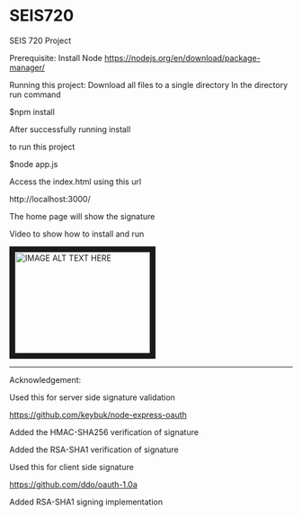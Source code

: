 # SEIS720
SEIS 720 Project

Prerequisite:
Install Node https://nodejs.org/en/download/package-manager/

Running this project:
Download all files to a single directory 
In the directory run command

$npm install

After successfully running install

to run this project


$node app.js


Access the index.html using this url


http://localhost:3000/


The home page will show the signature

Video to show how to install and run

<a href="http://www.youtube.com/watch?feature=player_embedded&v=0lXqHLTQmR0
" target="_blank"><img src="http://img.youtube.com/vi/0lXqHLTQmR0/0.jpg" 
alt="IMAGE ALT TEXT HERE" width="240" height="180" border="10" /></a>

---
Acknowledgement:

Used this for server side signature validation

https://github.com/keybuk/node-express-oauth

Added the HMAC-SHA256 verification of signature

Added the RSA-SHA1 verification of signature



Used this for client side signature

https://github.com/ddo/oauth-1.0a

Added RSA-SHA1 signing implementation


